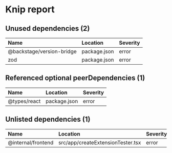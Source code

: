 # Knip report

## Unused dependencies (2)

| Name                      | Location     | Severity |
| :------------------------ | :----------- | :------- |
| @backstage/version-bridge | package.json | error    |
| zod                       | package.json | error    |

## Referenced optional peerDependencies (1)

| Name         | Location     | Severity |
| :----------- | :----------- | :------- |
| @types/react | package.json | error    |

## Unlisted dependencies (1)

| Name               | Location                          | Severity |
| :----------------- | :-------------------------------- | :------- |
| @internal/frontend | src/app/createExtensionTester.tsx | error    |

